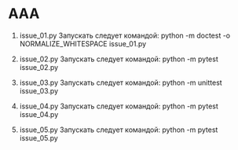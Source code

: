 # AAA

1) issue_01.py
Запускать следует командой:
python -m doctest -o NORMALIZE_WHITESPACE issue_01.py

2) issue_02.py
Запускать следует командой:
python -m pytest issue_02.py

3) issue_03.py
Запускать следует командой:
python -m unittest issue_03.py

4) issue_04.py
Запускать следует командой:
python -m pytest issue_04.py

5) issue_05.py
Запускать следует командой:
python -m pytest issue_05.py
